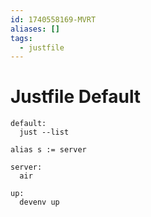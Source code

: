 ```yaml
---
id: 1740558169-MVRT
aliases: []
tags:
  - justfile
---
```


# Justfile Default

```justfile
default:
  just --list

alias s := server

server:
  air

up:
  devenv up
```
